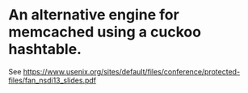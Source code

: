 An alternative engine for memcached using a cuckoo hashtable.
=============================================================

See
<https://www.usenix.org/sites/default/files/conference/protected-files/fan_nsdi13_slides.pdf>
